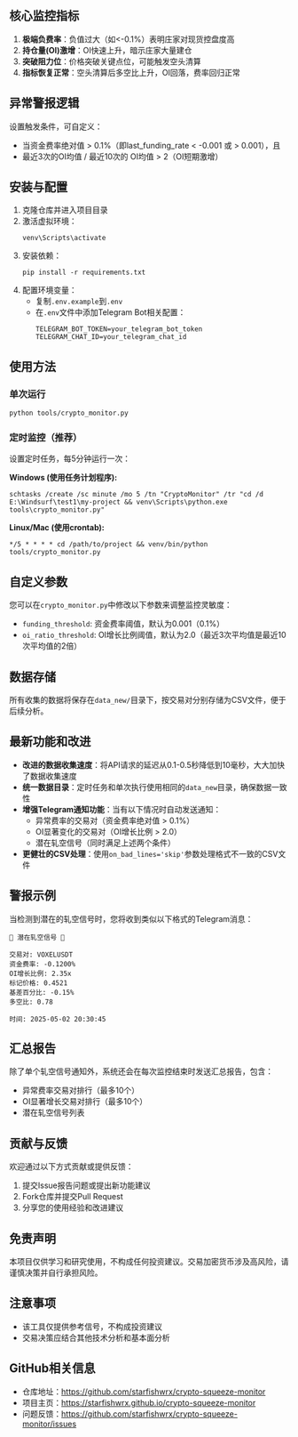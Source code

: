
## 核心监控指标

1. **极端负费率**：负值过大（如<-0.1%）表明庄家对现货控盘度高
2. **持仓量(OI)激增**：OI快速上升，暗示庄家大量建仓
3. **突破阻力位**：价格突破关键点位，可能触发空头清算
4. **指标恢复正常**：空头清算后多空比上升，OI回落，费率回归正常

## 异常警报逻辑

设置触发条件，可自定义：
- 当资金费率绝对值 > 0.1%（即last_funding_rate < -0.001 或 > 0.001），且
- 最近3次的OI均值 / 最近10次的 OI均值 > 2（OI短期激增）

## 安装与配置

1. 克隆仓库并进入项目目录
2. 激活虚拟环境：
   ```
   venv\Scripts\activate
   ```
3. 安装依赖：
   ```
   pip install -r requirements.txt
   ```
4. 配置环境变量：
   - 复制`.env.example`到`.env`
   - 在`.env`文件中添加Telegram Bot相关配置：
     ```
     TELEGRAM_BOT_TOKEN=your_telegram_bot_token
     TELEGRAM_CHAT_ID=your_telegram_chat_id
     ```

## 使用方法

### 单次运行

```bash
python tools/crypto_monitor.py
```

### 定时监控（推荐）

设置定时任务，每5分钟运行一次：

**Windows (使用任务计划程序):**
```
schtasks /create /sc minute /mo 5 /tn "CryptoMonitor" /tr "cd /d E:\Windsurf\test1\my-project && venv\Scripts\python.exe tools\crypto_monitor.py"
```

**Linux/Mac (使用crontab):**
```
*/5 * * * * cd /path/to/project && venv/bin/python tools/crypto_monitor.py
```

## 自定义参数

您可以在`crypto_monitor.py`中修改以下参数来调整监控灵敏度：

- `funding_threshold`: 资金费率阈值，默认为0.001（0.1%）
- `oi_ratio_threshold`: OI增长比例阈值，默认为2.0（最近3次平均值是最近10次平均值的2倍）

## 数据存储

所有收集的数据将保存在`data_new/`目录下，按交易对分别存储为CSV文件，便于后续分析。

## 最新功能和改进

- **改进的数据收集速度**：将API请求的延迟从0.1-0.5秒降低到10毫秒，大大加快了数据收集速度
- **统一数据目录**：定时任务和单次执行使用相同的`data_new`目录，确保数据一致性
- **增强Telegram通知功能**：当有以下情况时自动发送通知：
  - 异常费率的交易对（资金费率绝对值 > 0.1%）
  - OI显著变化的交易对（OI增长比例 > 2.0）
  - 潜在轧空信号（同时满足上述两个条件）
- **更健壮的CSV处理**：使用`on_bad_lines='skip'`参数处理格式不一致的CSV文件

## 警报示例

当检测到潜在的轧空信号时，您将收到类似以下格式的Telegram消息：

```
🚨 潜在轧空信号 🚨

交易对: VOXELUSDT
资金费率: -0.1200%
OI增长比例: 2.35x
标记价格: 0.4521
基差百分比: -0.15%
多空比: 0.78

时间: 2025-05-02 20:30:45
```

## 汇总报告

除了单个轧空信号通知外，系统还会在每次监控结束时发送汇总报告，包含：

- 异常费率交易对排行（最多10个）
- OI显著增长交易对排行（最多10个）
- 潜在轧空信号列表

## 贡献与反馈

欢迎通过以下方式贡献或提供反馈：

1. 提交Issue报告问题或提出新功能建议
2. Fork仓库并提交Pull Request
3. 分享您的使用经验和改进建议

## 免责声明

本项目仅供学习和研究使用，不构成任何投资建议。交易加密货币涉及高风险，请谨慎决策并自行承担风险。

## 注意事项

- 该工具仅提供参考信号，不构成投资建议
- 交易决策应结合其他技术分析和基本面分析

## GitHub相关信息

- 仓库地址：https://github.com/starfishwrx/crypto-squeeze-monitor
- 项目主页：https://starfishwrx.github.io/crypto-squeeze-monitor
- 问题反馈：https://github.com/starfishwrx/crypto-squeeze-monitor/issues
